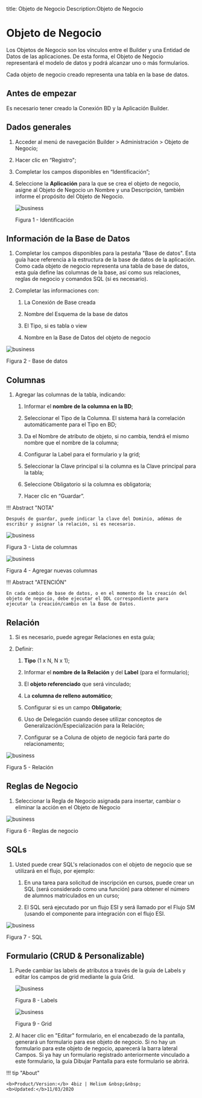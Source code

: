 title: Objeto de Negocio
Description:Objeto de Negocio
# Objeto de Negocio


Los Objetos de Negocio son los vínculos entre el Builder y una Entidad de Datos de
las aplicaciones. De esta forma, el Objeto de Negocio representará el modelo de
datos y podrá alcanzar uno o más formularios.

Cada objeto de negocio creado representa una tabla en la base de datos.


Antes de empezar
----------------

Es necesario tener creado la Conexión BD y la Aplicación Builder.

## Dados generales

1.  Acceder al menú de navegación Builder > Administración > Objeto de Negocio;

2.  Hacer clic en “Registro";

3.  Completar los campos disponibles en “Identificación”;

4.  Seleccione la **Aplicación** para la que se crea el objeto de negocio, asigne al Objeto de Negocio un Nombre y una Descripción, también informe el propósito del Objeto de Negocio.
    
    ![business](images/builder-9.jpg)

    Figura 1 - Identificación

## Información de la Base de Datos

1.  Completar los campos disponibles para la pestaña "Base de datos". Esta guía
    hace referencia a la estructura de la base de datos de la aplicación. Como
    cada objeto de negocio representa una tabla de base de datos, esta guía
    define las columnas de la base, así como sus relaciones, reglas de negocio y
    comandos SQL (si es necesario).


2.  Completar las informaciones con:

    1.  La Conexión de Base creada

    2.  Nombre del Esquema de la base de datos

    3.  El Tipo, si es tabla o view 

    4.  Nombre en la Base de Datos del objeto de negocio
    

![business](images/builder-10.jpg)

Figura 2 - Base de datos


## Columnas

1.  Agregar las columnas de la tabla, indicando:

    1.  Informar el **nombre de la columna en la BD**;

    2.  Seleccionar el Tipo de la Columna. El sistema hará la correlación automáticamente para el Tipo en BD;

    3.  Da el Nombre de atributo de objeto, si no cambia, tendrá el mismo nombre que el nombre de la columna;

    4.  Configurar la Label para el formulario y la grid;

    5.  Seleccionar la Clave principal si la columna es la Clave principal para la tabla;

    6.  Seleccione Obligatorio si la columna es obligatoria;

    7.  Hacer clic en “Guardar”.
    
!!! Abstract "NOTA"

    Después de guardar, puede indicar la clave del Dominio, adémas de escribir y asignar la relación, si es necesario.
    

![business](images/builder-11.jpg)

Figura 3 - Lista de columnas

![business](images/builder-12.jpg)

Figura 4 - Agregar nuevas columnas


!!! Abstract "ATENCIÓN"

    En cada cambio de base de datos, o en el momento de la creación del objeto de negocio, debe ejecutar el DDL correspondiente para         ejecutar la creación/cambio en la Base de Datos.
    
## Relación

1.  Si es necesario, puede agregar Relaciones en esta guía;

2.  Definir:

    1.  **Tipo** (1 x N, N x 1);

    2.  Informar el **nombre de la Relación** y del **Label** (para el formulario);

    3.  El **objeto referenciado** que será vinculado;

    4.  La **columna de relleno automático**;

    5.  Configurar si es un campo **Obligatorio**;

    6.  Uso de Delegación cuando desee utilizar conceptos de Generalización/Especialización para la Relación;

    7.  Configurar se a Coluna de objeto de negócio fará parte do relacionamento;
    
    
![business](images/builder-13.jpg)

Figura 5 - Relación 

## Reglas de Negocio

1.	Seleccionar la Regla de Negocio asignada para insertar, cambiar o eliminar la acción en el Objeto de Negocio  

![business](images/builder-14.jpg)

Figura 6 - Reglas de negocio
    
## SQLs 

1.  Usted puede crear SQL's relacionados con el objeto de negocio que se utilizará en el flujo, por ejemplo:

    1.  En una tarea para solicitud de inscripción en cursos, puede crear un SQL (será considerado como una función) para obtener el             número de alumnos matriculados en un curso;

    2.  El SQL será ejecutado por un flujo ESI y será llamado por el Flujo SM (usando el componente para integración con el flujo ESI.
  
    
![business](images/builder-15.jpg)

Figura 7 - SQL

## Formulario (CRUD & Personalizable)

1.	Puede cambiar las labels de atributos a través de la guía de Labels y editar los campos de grid mediante la guía Grid.

    ![business](images/builder-16.jpg)

    Figura 8 - Labels


    ![business](images/builder-17.jpg)

    Figura 9 - Grid

2.	Al hacer clic en "Editar" formulario, en el encabezado de la pantalla, generará un formulario para ese objeto de negocio. Si no hay un formulario para este objeto de negocio, aparecerá la barra lateral Campos. Si ya hay un formulario registrado anteriormente vinculado a este formulario, la guía Dibujar Pantalla para este formulario se abrirá.


!!! tip "About"

    <b>Product/Version:</b> 4biz | Helium &nbsp;&nbsp;
    <b>Updated:</b>11/03/2020

